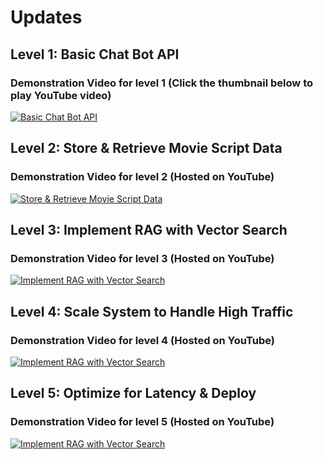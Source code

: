 # Updates  
## Level 1: Basic Chat Bot API  
### Demonstration Video for level 1 (Click the thumbnail below to play YouTube video)
[![Basic Chat Bot API](https://img.youtube.com/vi/qwBli23dtbk/maxresdefault.jpg)](https://youtu.be/qwBli23dtbk)  

## Level 2: Store & Retrieve Movie Script Data  
### Demonstration Video for level 2 (Hosted on YouTube)
[![Store & Retrieve Movie Script Data](https://img.youtube.com/vi/jd_L0a9Ztho/maxresdefault.jpg)](https://youtu.be/jd_L0a9Ztho)  


## Level 3: Implement RAG with Vector Search
### Demonstration Video for level 3 (Hosted on YouTube)
[![Implement RAG with Vector Search](https://img.youtube.com/vi/_sWnGE9vdxs/maxresdefault.jpg)](https://youtu.be/_sWnGE9vdxs)  

## Level 4: Scale System to Handle High Traffic
### Demonstration Video for level 4 (Hosted on YouTube)
[![Implement RAG with Vector Search](https://img.youtube.com/vi/8FzKVNJ1CjQ/maxresdefault.jpg)](https://youtu.be/8FzKVNJ1CjQ)  


## Level 5: Optimize for Latency & Deploy 
### Demonstration Video for level 5 (Hosted on YouTube)
[![Implement RAG with Vector Search](https://img.youtube.com/vi/5rqG21H6ieo/maxresdefault.jpg)](https://youtu.be/5rqG21H6ieo)  


